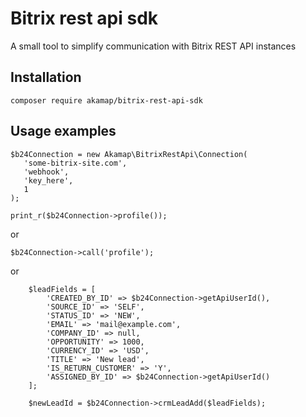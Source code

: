 # Bitrix rest api sdk

A small tool to simplify communication with Bitrix REST API instances

## Installation
 ```
composer require akamap/bitrix-rest-api-sdk
 ```

## Usage examples
 ```
$b24Connection = new Akamap\BitrixRestApi\Connection(
    'some-bitrix-site.com',
    'webhook',
    'key_here',
    1        
);

print_r($b24Connection->profile());
 ```
or
 ```
$b24Connection->call('profile');
 ```
or
```
    $leadFields = [
        'CREATED_BY_ID' => $b24Connection->getApiUserId(),
        'SOURCE_ID' => 'SELF',
        'STATUS_ID' => 'NEW',
        'EMAIL' => 'mail@example.com',
        'COMPANY_ID' => null,
        'OPPORTUNITY' => 1000,
        'CURRENCY_ID' => 'USD',
        'TITLE' => 'New lead',
        'IS_RETURN_CUSTOMER' => 'Y',
        'ASSIGNED_BY_ID' => $b24Connection->getApiUserId()
    ];
    
    $newLeadId = $b24Connection->crmLeadAdd($leadFields);
``` 
